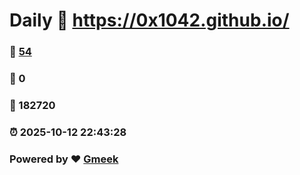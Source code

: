 # Daily :link: https://0x1042.github.io/ 
### :page_facing_up: [54](https://0x1042.github.io//tag.html) 
### :speech_balloon: 0 
### :hibiscus: 182720 
### :alarm_clock: 2025-10-12 22:43:28 
### Powered by :heart: [Gmeek](https://github.com/Meekdai/Gmeek)
